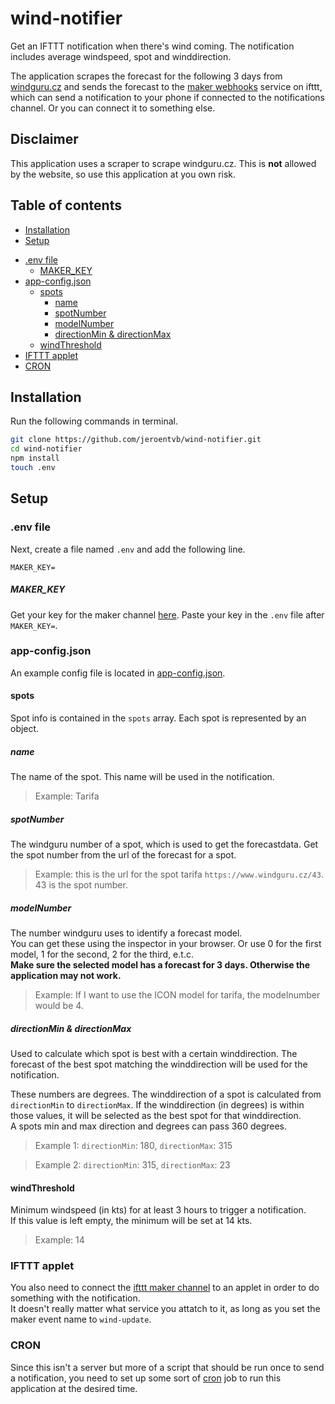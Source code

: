 # wind-notifier
Get an IFTTT notification when there's wind coming. The notification includes average windspeed, spot and winddirection.

The application scrapes the forecast for the following 3 days from [windguru.cz](windguru.cz) and sends the forecast to the [maker webhooks](https://ifttt.com/maker_webhooks) service on ifttt, which can send a notification to your phone if connected to the notifications channel. Or you can connect it to something else.

## Disclaimer
This application uses a scraper to scrape windguru.cz. This is **not** allowed by the website, so use this application at you own risk.

## Table of contents
* [Installation](#installation)
* [Setup](#setup)
+ [.env file](#env-file)
    * [MAKER_KEY](#maker-key)
+ [app-config.json](#app-configjson)
  - [spots](#spots)
    * [name](#name)
    * [spotNumber](#spotnumber)
    * [modelNumber](#modelnumber)
    * [directionMin & directionMax](#directionmin---directionmax)
  - [windThreshold](#windthreshold)
+ [IFTTT applet](#ifttt-applet)
+ [CRON](#cron)

## Installation
Run the following commands in terminal.
```sh
git clone https://github.com/jeroentvb/wind-notifier.git
cd wind-notifier
npm install
touch .env
```

## Setup
### .env file
Next, create a file named `.env` and add the following line.
```
MAKER_KEY=
```

##### MAKER_KEY
Get your key for the maker channel [here](https://ifttt.com/maker_webhooks). Paste your key in the `.env` file after `MAKER_KEY=`.

### app-config.json
 An example config file is located in [app-config.json](app-config.json).  

#### spots
Spot info is contained in the `spots` array. Each spot is represented by an object.

##### name
The name of the spot. This name will be used in the notification.

> Example: Tarifa

##### spotNumber
The windguru number of a spot, which is used to get the forecastdata.
Get the spot number from the url of the forecast for a spot.
> Example: this is the url for the spot tarifa `https://www.windguru.cz/43`. 43 is the spot number.

##### modelNumber
The number windguru uses to identify a forecast model.  
You can get these using the inspector in your browser. Or use 0 for the first model, 1 for the second, 2 for the third, e.t.c.  
**Make sure the selected model has a forecast for 3 days. Otherwise the application may not work.**

> Example: If I want to use the ICON model for tarifa, the modelnumber would be 4.

##### directionMin & directionMax
Used to calculate which spot is best with a certain winddirection. The forecast of the best spot matching the winddirection will be used for the notification.

These numbers are degrees. The winddirection of a spot is calculated from `directionMin` to `directionMax`. If the winddirection (in degrees) is within those values, it will be selected as the best spot for that winddirection.  
A spots min and max direction and degrees can pass 360 degrees.

> Example 1: `directionMin`: 180, `directionMax`: 315

> Example 2: `directionMin`: 315, `directionMax`: 23

#### windThreshold
Minimum windspeed (in kts) for at least 3 hours to trigger a notification.  
If this value is left empty, the minimum will be set at 14 kts.

> Example: 14

### IFTTT applet
You also need to connect the [ifttt maker channel](https://ifttt.com/maker_webhooks) to an applet in order to do something with the notification.  
It doesn't really matter what service you attatch to it, as long as you set the maker event name to `wind-update`.

### CRON
Since this isn't a server but more of a script that should be run once to send a notification, you need to set up some sort of [cron](https://en.wikipedia.org/wiki/Cron) job to run this application at the desired time.


